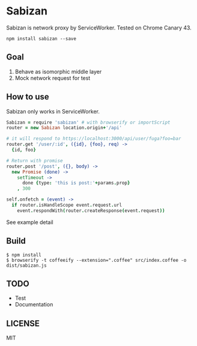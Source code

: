 # Sabizan

Sabizan is network proxy by ServiceWorker.
Tested on Chrome Canary 43.

```
npm install sabizan --save
```

## Goal

1. Behave as isomorphic middle layer
2. Mock network request for test

## How to use

Sabizan only works in ServiceWorker.

```coffee
Sabizan = require 'sabizan' # with browserify or importScript
router = new Sabizan location.origin+'/api'

# it will respond to https://localhost:3000/api/user/fuga?foo=bar
router.get '/user/:id', ({id}, {foo}, req) ->
  {id, foo}

# Return with promise
router.post '/post', ({}, body) ->
  new Promise (done) ->
    setTimeout ->
      done {type: 'this is post:'+params.prop}
    , 300

self.onfetch = (event) ->
  if router.isHandleScope event.request.url
    event.respondWith(router.createResponse(event.request))
```

See example detail

## Build

```
$ npm install
$ browserify -t coffeeify --extension=".coffee" src/index.coffee -o dist/sabizan.js
```

## TODO

- Test
- Documentation

## LICENSE

MIT

